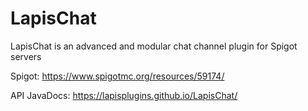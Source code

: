 # LapisChat
LapisChat is an advanced and modular chat channel plugin for Spigot servers

Spigot: https://www.spigotmc.org/resources/59174/

API JavaDocs: https://lapisplugins.github.io/LapisChat/
